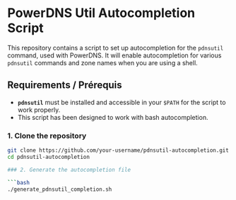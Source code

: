 # PowerDNS Util Autocompletion Script

This repository contains a script to set up autocompletion for the `pdnsutil` command, used with PowerDNS. It will enable autocompletion for various `pdnsutil` commands and zone names when you are using a shell.

## Requirements / Prérequis

- **`pdnsutil`** must be installed and accessible in your `$PATH` for the script to work properly.
- This script has been designed to work with bash autocompletion.

### 1. Clone the repository

```bash
git clone https://github.com/your-username/pdnsutil-autocompletion.git
cd pdnsutil-autocompletion

### 2. Generate the autocompletion file

```bash
./generate_pdnsutil_completion.sh
